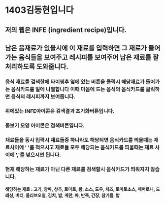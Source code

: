 # 1403김동현입니다
## 저의 웹은 INFE (ingredient recipe)입니다.
## 남은 음재료가 있을시에 이 재료를 입력하면 그 재료가 들어가는 음식들을 보여주고 레시피를 보여주어 남은 재료를 잘 처리하도록 도와줍니다.
### 음식 재료를 검색찰에 타이핑후 옆에 있는 버튼을 클릭시 해당재료가 들어가는 음식카드를 밑에 나열합니다 이때 마음에 드는 음식의 음식카드를 클릭하면 음식의 레시피까지 보여줍니다.
### 위에있는 INFE아이콘은 검색결과 초기화버튼입니다. 
### 돋보기 모양 아이콘은 검색버튼입니다.
### 재료들을 동시 입력시 재료들중 하나라도 해당되면 음식카드를 띄울때는 재료사이에 ' '를 적으시고 재료들 모두 해당되는 음식카드를 띄울때는 재료 사이에 ','를 넣으시면 됩니다.
### 현재 해당하는 재료가 아닌 다른 재료를 검색할시 음식카드가 띄워지지 않습니다.
#### 해당하는 재료 : 고기, 양파, 상추, 토마토, 빵, 소스, 도우, 치즈, 토마토소스, 페퍼로니, 드레싱, 버터, 올리브오일, 김치, 밥, 계란, 파, 반죽, 간장, 참기름, 밥
